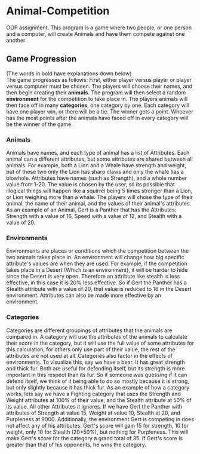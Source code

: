 # Animal-Competition
OOP assignment. This program is a game where two people, or one person and a computer, will create Animals and have them compete against one another


## Game Progression
(The words in bold have explanations down below)<br>
The game progresses as follows:
First, either player versus player or player versus computer must be chosen.
The players will choose their names, and then begin creating their **animals**.
The program will then select a random **environment** for the competition to take place in.
The players animals will then face off in many **categories**, one category by one.
Each category will have one player win, or there will be a tie. The winner gets a point.
Whoever has the most points after the animals have faced off in every category will be the winner of the game.


### Animals
Animals have names, and each type of animal has a list of Attributes. Each animal can a different attributes, but some attributes are shared between all animals. For example, both a Lion and a Whale have strength and weight, but of these two only the Lion has sharp claws and only the whale has a blowhole. Attributes have names (such as Strength), and a whole number value from 1-20. The value is chosen by the user, so its possible that illogical things will happen like a squirrel being 5 times stronger than a Lion, or Lion weighing more than a whale. The players will chose the type of their animal, the name of their animal, and the values of their animal's attributes. As an example of an Animal, Gert is a Panther that has the Attributes: Strength with a value of 16, Speed with a value of 12, and Stealth with a value of 20.

### Environments
Environments are places or conditions which the competition between the two animals takes place in. An environment will change how big specific attribute's values are when they are used. For example, if the competition takes place in a Desert (Which is an environment), it will be harder to hide since the Desert is very open. Therefore an attribute like stealth is less effective, in this case it is 20% less effective. So if Gert the Panther has a Stealth attribute with a value of 20, that value is reduced to 16 in the Desert environment. Attributes can also be made more effective by an environment.

### Categories
Categories are different groupings of attributes that the animals are compared in. A category will use the attributes of the animals to calculate their score in the category, but it will use the full value of some attributes for this calculation, for others only use part of their value, the rest of the attributes are not used at all. Categories also factor in the effects of environments. To visualize this, say we have a bear. It has great strength and thick fur. Both are useful for defending itself, but its strength is more important in this respect than its fur. So if someone was guessing if it can defend itself, we think of it being able to do so mostly because it is strong, but only slightly because it has thick fur. As an example of how a category works, lets say we have a Fighting category that uses the Strength and Weight attributes at 100% of their value, and the Stealth attribute at 50% of its value. All other Attributes it ignores. If we have Gert the Panther with attributes of Strength at value 15, Weight at value 10, Stealth at 20, and Purpleness at 9000. Additionally, the environment Gert is competing in does not affect any of his attributes. Gert's score will gain 15 for strength, 10 for weight, only 10 for Stealth (20*50%), but nothing for Purpleness. This will make Gert's score for the category a grand total of 35. If Gert's score is greater than that of his opponents, he wins the category.